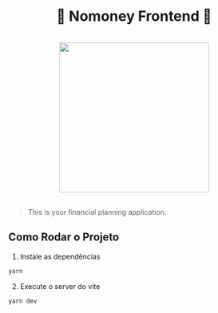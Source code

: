 <h1 align="center">💸 Nomoney Frontend 💸</h1>

</br>

<div align="center"><img width=300 src="https://user-images.githubusercontent.com/43411893/161366639-0fa1dd6e-ffea-4dc1-a622-4aa5609bec01.png" /></div>

</hr>

</br>

> This is your financial planning application.

## Como Rodar o Projeto

1. Instale as dependências

```bash
yarn
```

2. Execute o server do vite

```bash
yarn dev
```
